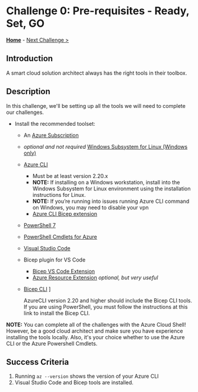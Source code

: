 # Challenge 0: Pre-requisites - Ready, Set, GO

**[Home](../README.md)** - [Next Challenge >](./Bicep-Challenge-01.md)

## Introduction

A smart cloud solution architect always has the right tools in their toolbox.

## Description

In this challenge, we'll be setting up all the tools we will need to complete our challenges.

- Install the recommended toolset:
  - An [Azure Subscription](https://azure.microsoft.com/free/)
  - _optional and not required_ [Windows Subsystem for Linux (Windows only)](https://learn.microsoft.com/windows/wsl/install)
  - [Azure CLI](https://docs.microsoft.com/en-us/cli/azure/install-azure-cli)
    - Must be at least version 2.20.x
    - **NOTE:** If installing on a Windows workstation, install into the Windows Subsystem for Linux environment using the installation instructions for Linux.
    - **NOTE:** If you’re running into issues running Azure CLI command on Windows, you may need to disable your vpn
    - [Azure CLI Bicep extension](https://learn.microsoft.com/azure/azure-resource-manager/bicep/install#azure-cli)
  - [PowerShell 7](https://learn.microsoft.com/powershell/scripting/install/installing-powershell)
  - [PowerShell Cmdlets for Azure](https://learn.microsoft.com/powershell/azure/install-az-ps)
  - [Visual Studio Code](https://code.visualstudio.com/)
  - Bicep plugin for VS Code
    - [Bicep VS Code Extension](https://marketplace.visualstudio.com/items?itemName=ms-azuretools.vscode-bicep)
    - [Azure Resource Extension](https://marketplace.visualstudio.com/items?itemName=ms-azuretools.vscode-azureresourcegroups) _optional, but very useful_
  - [Bicep CLI](https://learn.microsoft.com/azure/azure-resource-manager/bicep/install)
  ]

    AzureCLI version 2.20 and higher should include the Bicep CLI tools. If you are using PowerShell, you must follow the instructions at this link to install the Bicep CLI.

**NOTE:** You can complete all of the challenges with the Azure Cloud Shell! However, be a good cloud architect and make sure you have experience installing the tools locally.  Also, it's your choice whether to use the Azure CLI or the Azure Powershell Cmdlets.

## Success Criteria

1. Running `az --version` shows the version of your Azure CLI
1. Visual Studio Code and Bicep tools are installed.
